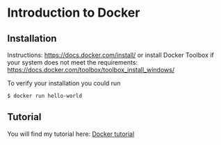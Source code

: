 # Introduction to Docker

## Installation

Instructions: https://docs.docker.com/install/
or install Docker Toolbox if your system does not meet the requirements: https://docs.docker.com/toolbox/toolbox_install_windows/

To verify your installation you could run 

	$ docker run hello-world

## Tutorial

You will find my tutorial here: [Docker tutorial](https://hackmd.io/s/S1mLQ-P3E)